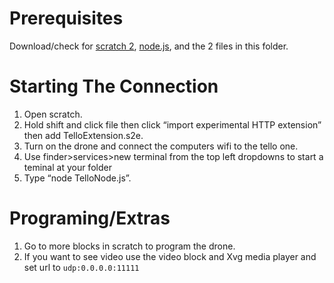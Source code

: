 # Prerequisites
Download/check for [scratch 2](http://uploads.scratch.mit.edu/scratch2download/), [node.js](https://nodejs.org/en/download/), and the 2 files in this folder. 
# Starting The Connection
1. Open scratch.
2. Hold shift and click file then click “import experimental HTTP extension” then add TelloExtension.s2e.
3. Turn on the drone and connect the computers wifi to the tello one.
4. Use finder>services>new terminal from the top left dropdowns to start a teminal at your folder
5. Type “node TelloNode.js”.
# Programing/Extras
1. Go to more blocks in scratch to program the drone.
2. If you want to see video use the video block and  Xvg media player and set url to `udp:0.0.0.0:11111`

